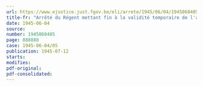 ```yaml
---
url: https://www.ejustice.just.fgov.be/eli/arrete/1945/06/04/1945060405/justel
title-fr: "Arrêté du Régent mettant fin à la validité temporaire de l'arrêté du 28 décembre 1942 des secrétaires généraux concernant l'assurance de la responsabilité civile des transporteurs de choses pour compte d'autrui et contre rémunération, au moyen de véhicules automobiles"
date: 1945-06-04
source:
number: 1945060405
page: 888888
case: 1945-06-04/05
publication: 1945-07-12
starts:
modifies:
pdf-original:
pdf-consolidated:
---
```


